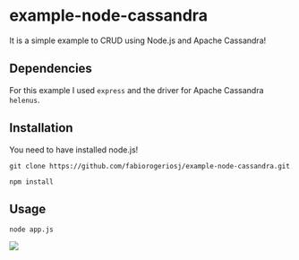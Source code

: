example-node-cassandra
======================

It is a simple example to CRUD using Node.js and Apache Cassandra!

## Dependencies

For this example I used `express` and the driver for Apache Cassandra `helenus`.

## Installation

You need to have installed node.js!

`git clone https://github.com/fabiorogeriosj/example-node-cassandra.git`

`npm install`

## Usage

`node app.js`

![](//example-cassandra-node.png)
